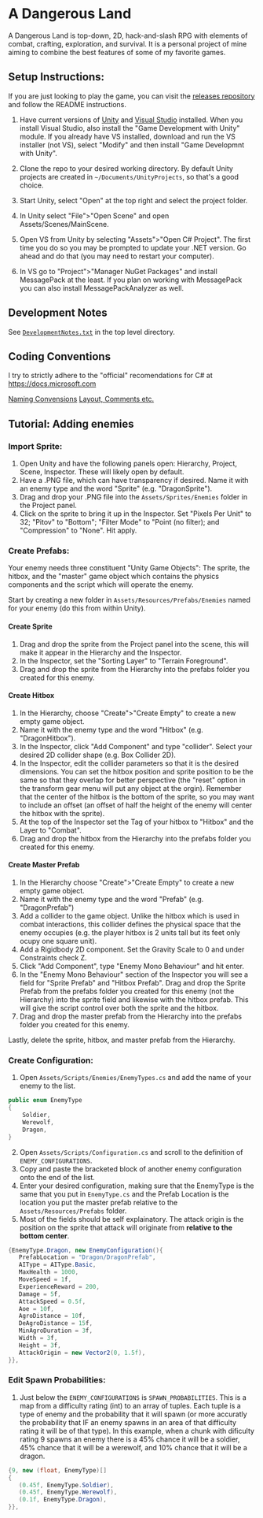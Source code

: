 # A Dangerous Land

A Dangerous Land is top-down, 2D, hack-and-slash RPG with elements of combat, 
crafting, exploration, and survival. It is a personal project of mine aiming 
to combine the best features of some of my favorite games.

## Setup Instructions:

If you are just looking to play the game, you can visit the 
[releases repository](https://github.com/MatthewGoff/ADangerousLand) and follow 
the README instructions.

1) Have current versions of [Unity](https://unity3d.com/get-unity/download) and 
   [Visual Studio](https://visualstudio.microsoft.com/downloads/) installed. When 
   you install Visual Studio, also install the "Game Development with Unity" module. 
   If you already have VS installed, download and run the VS installer (not VS), 
   select "Modify" and then install "Game Developmnt with Unity".

2) Clone the repo to your desired working directory. By default Unity projects
   are created in `~/Documents/UnityProjects`, so that's a good choice.

3) Start Unity, select "Open" at the top right and select the project folder.

4) In Unity select "File">"Open Scene" and open Assets/Scenes/MainScene.

5) Open VS from Unity by selecting "Assets">"Open C# Project". The first time
   you do so you may be prompted to update your .NET version. Go ahead and do
   that (you may need to restart your computer).

6) In VS go to "Project">"Manager NuGet Packages" and install MessagePack at the
   least. If you plan on working with MessagePack you can also install
   MessagePackAnalyzer as well.

## Development Notes

See [`DevelopmentNotes.txt`](https://raw.githubusercontent.com/MatthewGoff/ADangerousLand-private/master/DevelopmentNotes.txt?token=AHXJbM5cUKMgO2JD-JyCT_DNfe7fisSHks5byOdywA%3D%3D) in the top level directory. 

## Coding Conventions

I try to strictly adhere to the "official" recomendations for C# at https://docs.microsoft.com

[Naming Convensions](https://docs.microsoft.com/en-us/dotnet/standard/design-guidelines/naming-guidelines)
[Layout, Comments etc.](https://docs.microsoft.com/en-us/dotnet/csharp/programming-guide/inside-a-program/coding-conventions)

## Tutorial: Adding enemies

### Import Sprite:

1) Open Unity and have the following panels open: Hierarchy, Project, Scene, Inspector. These will likely open by default.
2) Have a .PNG file, which can have transparency if desired. Name it with an enemy type and the word "Sprite" (e.g. "DragonSprite").
2) Drag and drop your .PNG file into the `Assets/Sprites/Enemies` folder in the Project panel.
3) Click on the sprite to bring it up in the Inspector. Set "Pixels Per Unit" to 32; "Pitov" to "Bottom"; "Filter Mode" to "Point (no filter); and "Compression" to "None". Hit apply.

### Create Prefabs:

Your enemy needs three constituent "Unity Game Objects": The sprite, the hitbox, and the "master" game object which contains the physics components and the script which will operate the enemy.

Start by creating a new folder in `Assets/Resources/Prefabs/Enemies` named for your enemy (do this from within Unity).

#### Create Sprite
1) Drag and drop the sprite from the Project panel into the scene, this will make it appear in the Hierarchy and the Inspector.
2) In the Inspector, set the "Sorting Layer" to "Terrain Foreground".
3) Drag and drop the sprite from the Hierarchy into the prefabs folder you created for this enemy.

#### Create Hitbox
1) In the Hierarchy, choose "Create">"Create Empty" to create a new empty game object.
2) Name it with the enemy type and the word "Hitbox" (e.g. "DragonHitbox").
3) In the Inspector, click "Add Component" and type "collider". Select your desired 2D collider shape (e.g. Box Collider 2D).
4) In the Inspector, edit the collider parameters so that it is the desired dimensions. You can set the hitbox position and sprite position to be the same so that they overlap for better perspective (the "reset" option in the transform gear menu will put any object at the orgin). Remember that the center of the hitbox is the bottom of the sprite, so you may want to include an offset (an offset of half the height of the enemy will center the hitbox with the sprite).
5) At the top of the Inspector set the Tag of your hitbox to "Hitbox" and the Layer to "Combat".
5) Drag and drop the hitbox from the Hierarchy into the prefabs folder you created for this enemy.

#### Create Master Prefab
1) In the Hierarchy choose "Create">"Create Empty" to create a new empty game object.
2) Name it with the enemy type and the word "Prefab" (e.g. "DragonPrefab")
3) Add a collider to the game object. Unlike the hitbox which is used in combat interactions, this collider defines the physical space that the enemy occupies (e.g. the player hitbox is 2 units tall but its feet only ocupy one square unit).
4) Add a Rigidbody 2D component. Set the Gravity Scale to 0 and under Constraints check Z.
5) Click "Add Component", type "Enemy Mono Behaviour" and hit enter.
6) In the "Enemy Mono Behaviour" section of the Inspector you will see a field for "Sprite Prefab" and "Hitbox Prefab". Drag and drop the Sprite Prefab from the prefabs folder you created for this enemy (not the Hierarchy) into the sprite field and likewise with the hitbox prefab. This will give the script control over both the sprite and the hitbox.
7) Drag and drop the master prefab from the Hierarchy into the prefabs folder you created for this enemy.

Lastly, delete the sprite, hitbox, and master prefab from the Hierarchy.

### Create Configuration:

1) Open `Assets/Scripts/Enemies/EnemyTypes.cs` and add the name of your enemy to the list.
```cs
public enum EnemyType
{
    Soldier,
    Werewolf,
    Dragon,
}
```
2) Open `Assets/Scripts/Configuration.cs` and scroll to the definition of `ENEMY_CONFIGURATIONS`.
3) Copy and paste the bracketed block of another enemy configuration onto the end of the list.
4) Enter your desired configuration, making sure that the EnemyType is the same that you put in `EnemyType.cs` and the Prefab Location is the location you put the master prefab relative to the `Assets/Resources/Prefabs` folder.
5) Most of the fields should be self explainatory. The attack origin is the position on the sprite that attack will originate from **relative to the bottom center**.

```cs
{EnemyType.Dragon, new EnemyConfiguration(){
   PrefabLocation = "Dragon/DragonPrefab",
   AIType = AIType.Basic,
   MaxHealth = 1000,
   MoveSpeed = 1f,
   ExperienceReward = 200,
   Damage = 5f,
   AttackSpeed = 0.5f,
   Aoe = 10f,
   AgroDistance = 10f,
   DeAgroDistance = 15f,
   MinAgroDuration = 3f,
   Width = 3f,
   Height = 3f,
   AttackOrigin = new Vector2(0, 1.5f),
}},
```

### Edit Spawn Probabilities:

1) Just below the `ENEMY_CONFIGURATIONS` is `SPAWN_PROBABILITIES`. This is a map from a difficulty rating (int) to an array of tuples. Each tuple is a type of enemy and the probability that it will spawn (or more accuratly the probability that IF an enemy spawns in an area of that difficulty rating it will be of that type). In this example, when a chunk with dificulty rating 9 spawns an enemy there is a 45% chance it will be a soldier, 45% chance that it will be a werewolf, and 10% chance that it will be a dragon.

```cs
{9, new (float, EnemyType)[]
{
   (0.45f, EnemyType.Soldier),
   (0.45f, EnemyType.Werewolf),
   (0.1f, EnemyType.Dragon),
}},
```
